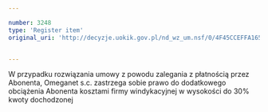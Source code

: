 ```yaml
---

number: 3248
type: 'Register item'
original_uri: 'http://decyzje.uokik.gov.pl/nd_wz_um.nsf/0/4F45CCEFFA165216C1257A2800390B9E?OpenDocument'


---
```


W przypadku rozwiązania umowy z powodu zalegania z płatnością przez Abonenta, Omeganet s.c. zastrzega sobie prawo do dodatkowego obciążenia Abonenta kosztami firmy windykacyjnej w wysokości do 30% kwoty dochodzonej
